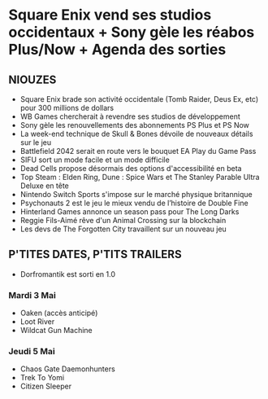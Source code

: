 # Square Enix vend ses studios occidentaux + Sony gèle les réabos Plus/Now + Agenda des sorties

## NIOUZES
- Square Enix brade son activité occidentale (Tomb Raider, Deus Ex, etc) pour 300 millions de dollars
- WB Games chercherait à revendre ses studios de développement
- Sony gèle les renouvellements des abonnements PS Plus et PS Now
- La week-end technique de Skull & Bones dévoile de nouveaux détails sur le jeu
- Battlefield 2042 serait en route vers le bouquet EA Play du Game Pass
- SIFU sort un mode facile et un mode difficile
- Dead Cells propose désormais des options d'accessibilité en beta
- Top Steam : Elden Ring, Dune : Spice Wars et The Stanley Parable Ultra Deluxe en tête
- Nintendo Switch Sports s'impose sur le marché physique britannique
- Psychonauts 2 est le jeu le mieux vendu de l’histoire de Double Fine
- Hinterland Games annonce un season pass pour The Long Darks
- Reggie Fils-Aimé rêve d'un Animal Crossing sur la blockchain
- Les devs de The Forgotten City travaillent sur un nouveau jeu

## P'TITES DATES, P'TITS TRAILERS

- Dorfromantik est sorti en 1.0

### Mardi 3 Mai
- Oaken (accès anticipé)
- Loot River
- Wildcat Gun Machine

### Jeudi 5 Mai
- Chaos Gate Daemonhunters
- Trek To Yomi
- Citizen Sleeper
